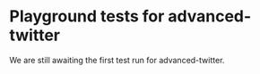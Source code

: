 # Playground tests for advanced-twitter
We are still awaiting the first test run for advanced-twitter.
